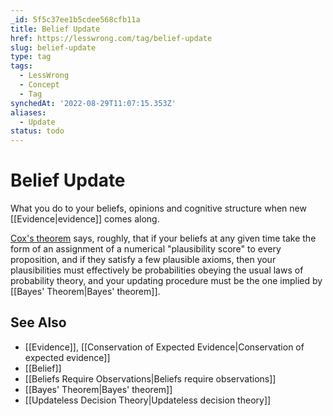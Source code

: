 ```yaml
---
_id: 5f5c37ee1b5cdee568cfb11a
title: Belief Update
href: https://lesswrong.com/tag/belief-update
slug: belief-update
type: tag
tags:
  - LessWrong
  - Concept
  - Tag
synchedAt: '2022-08-29T11:07:15.353Z'
aliases:
  - Update
status: todo
---
```


# Belief Update

What you do to your beliefs, opinions and cognitive structure when new [[Evidence|evidence]] comes along.

[Cox's theorem](https://wiki.lesswrong.com/wiki/Cox's_theorem) says, roughly, that if your beliefs at any given time take the form of an assignment of a numerical "plausibility score" to every proposition, and if they satisfy a few plausible axioms, then your plausibilities must effectively be probabilities obeying the usual laws of probability theory, and your updating procedure must be the one implied by [[Bayes' Theorem|Bayes' theorem]].

## See Also

- [[Evidence]], [[Conservation of Expected Evidence|Conservation of expected evidence]]
- [[Belief]]
- [[Beliefs Require Observations|Beliefs require observations]]
- [[Bayes' Theorem|Bayes' theorem]]
- [[Updateless Decision Theory|Updateless decision theory]]
